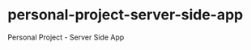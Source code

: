 personal-project-server-side-app
================================

Personal Project - Server Side App
